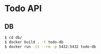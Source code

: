 # Todo API

## DB

```bash
$ cd db/
$ docker build . -t todo-db
$ docker run -it --rm -p 5432:5432 todo-db
```